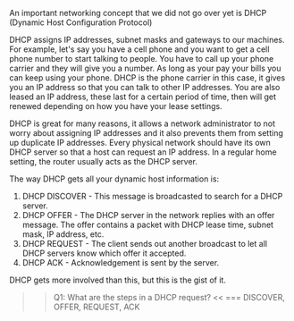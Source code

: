 An important networking concept that we did not go over yet is DHCP (Dynamic Host Configuration Protocol)

DHCP assigns IP addresses, subnet masks and gateways to our machines. For example, let's say you have a cell phone and you want to get a cell phone number to start talking to people. You have to call up your phone carrier and they will give you a number. As long as your pay your bills you can keep using your phone. DHCP is the phone carrier in this case, it gives you an IP address so that you can talk to other IP addresses. You are also leased an IP address, these last for a certain period of time, then will get renewed depending on how you have your lease settings. 

DHCP is great for many reasons, it allows a network administrator to not worry about assigning IP addresses and it also prevents them from setting up duplicate IP addresses. Every physical network should have its own DHCP server so that a host can request an IP address. In a regular home setting, the router usually acts as the DHCP server.

The way DHCP gets all your dynamic host information is:

1. DHCP DISCOVER - This message is broadcasted to search for a DHCP server.
1. DHCP OFFER - The DHCP server in the network replies with an offer message. The offer contains a packet with DHCP lease time, subnet mask, IP address, etc.
1. DHCP REQUEST - The client sends out another broadcast to let all DHCP servers know which offer it accepted.
1. DHCP ACK - Acknowledgement is sent by the server.

DHCP gets more involved than this, but this is the gist of it.

>>Q1: What are the steps in a DHCP request? <<
=== DISCOVER, OFFER, REQUEST, ACK
